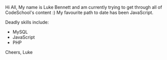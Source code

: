 Hi All,
My name is Luke Bennett and am currently trying to get through all of CodeSchool's content :)
My favourite path to date has been JavaScript.

Deadly skills include:
* MySQL
* JavaScript
* PHP

Cheers,
Luke